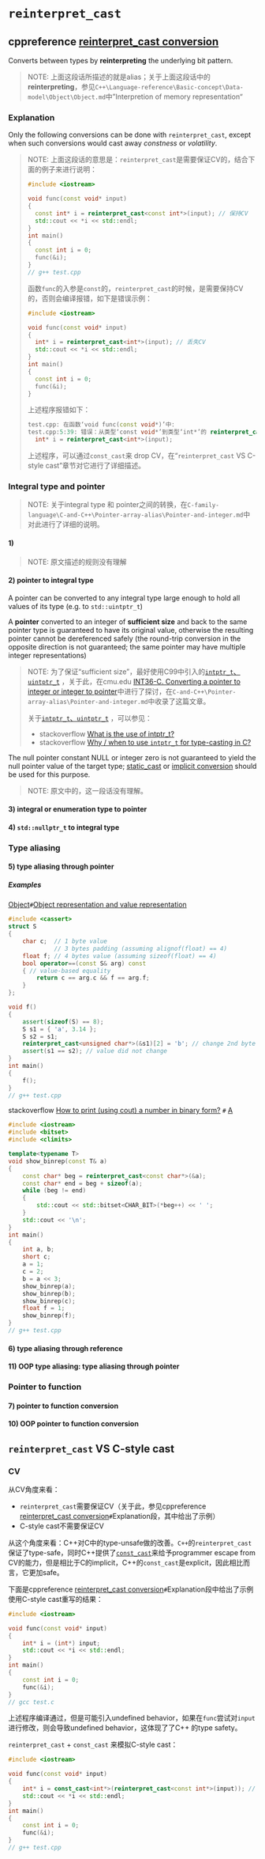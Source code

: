 # `reinterpret_cast` 



## cppreference [reinterpret_cast conversion](https://en.cppreference.com/w/cpp/language/reinterpret_cast)

Converts between types by **reinterpreting** the underlying bit pattern.

> NOTE: 上面这段话所描述的就是alias；关于上面这段话中的**reinterpreting**，参见`C++\Language-reference\Basic-concept\Data-model\Object\Object.md`中”Interpretion of memory representation“

### Explanation

Only the following conversions can be done with `reinterpret_cast`, except when such conversions would cast away *constness* or *volatility*.

> NOTE: 上面这段话的意思是：`reinterpret_cast`是需要保证CV的，结合下面的例子来进行说明：
>
> ```c++
> #include <iostream>
> 
> void func(const void* input)
> {
> 	const int* i = reinterpret_cast<const int*>(input); // 保持CV
> 	std::cout << *i << std::endl;
> }
> int main()
> {
> 	const int i = 0;
> 	func(&i);
> }
> // g++ test.cpp
> ```
>
> 函数`func`的入参是`const`的，`reinterpret_cast`的时候，是需要保持CV的，否则会编译报错，如下是错误示例：
>
> ```c++
> #include <iostream>
> 
> void func(const void* input)
> {
> 	int* i = reinterpret_cast<int*>(input); // 丢失CV
> 	std::cout << *i << std::endl;
> }
> int main()
> {
> 	const int i = 0;
> 	func(&i);
> }
> 
> ```
>
> 上述程序报错如下：
>
> ```c++
> test.cpp: 在函数‘void func(const void*)’中:
> test.cpp:5:39: 错误：从类型‘const void*’到类型‘int*’的 reinterpret_cast 丢失了限定符
>   int* i = reinterpret_cast<int*>(input);
> ```
>
> 上述程序，可以通过`const_cast`来 drop CV，在“`reinterpret_cast` VS C-style cast”章节对它进行了详细描述。

### Integral type and pointer

> NOTE: 关于integral type 和 pointer之间的转换，在`C-family-language\C-and-C++\Pointer-array-alias\Pointer-and-integer.md`中对此进行了详细的说明。

#### 1)

> NOTE: 原文描述的规则没有理解

#### 2) pointer to integral type

A pointer can be converted to any integral type large enough to hold all values of its type (e.g. to `std::uintptr_t`)

A **pointer** converted to an integer of **sufficient size** and back to the same pointer type is guaranteed to have its original value, otherwise the resulting pointer cannot be dereferenced safely (the round-trip conversion in the opposite direction is not guaranteed; the same pointer may have multiple integer representations)

> NOTE: 为了保证“sufficient size”，最好使用C99中引入的[`intptr_t`、`uintptr_t`](https://en.cppreference.com/w/c/types/integer) ，关于此，在cmu.edu [INT36-C. Converting a pointer to integer or integer to pointer](https://wiki.sei.cmu.edu/confluence/display/c/INT36-C.+Converting+a+pointer+to+integer+or+integer+to+pointer)中进行了探讨，在`C-and-C++\Pointer-array-alias\Pointer-and-integer.md`中收录了这篇文章。
>
> 关于[`intptr_t`、`uintptr_t`](https://en.cppreference.com/w/c/types/integer) ，可以参见：
>
> - stackoverflow [What is the use of intptr_t?](https://stackoverflow.com/questions/35071200/what-is-the-use-of-intptr-t)
> - stackoverflow [Why / when to use `intptr_t` for type-casting in C?](https://stackoverflow.com/questions/6326338/why-when-to-use-intptr-t-for-type-casting-in-c)

The null pointer constant NULL or integer zero is not guaranteed to yield the null pointer value of the target type; [static_cast](https://en.cppreference.com/w/cpp/language/static_cast) or [implicit conversion](https://en.cppreference.com/w/cpp/language/implicit_cast) should be used for this purpose.

> NOTE: 原文中的，这一段话没有理解。



#### 3) integral or enumeration type to pointer



#### 4) `std::nullptr_t` to integral type



### Type aliasing



#### 5) type aliasing through pointer



##### Examples

[Object](https://en.cppreference.com/w/cpp/language/object)`#`[Object representation and value representation](https://en.cppreference.com/w/cpp/language/object#Object_representation_and_value_representation)

```C++
#include <cassert>
struct S
{
	char c;  // 1 byte value
			 // 3 bytes padding (assuming alignof(float) == 4)
	float f; // 4 bytes value (assuming sizeof(float) == 4)
	bool operator==(const S& arg) const
	{ // value-based equality
		return c == arg.c && f == arg.f;
	}
};

void f()
{
	assert(sizeof(S) == 8);
	S s1 = { 'a', 3.14 };
	S s2 = s1;
	reinterpret_cast<unsigned char*>(&s1)[2] = 'b'; // change 2nd byte of padding
	assert(s1 == s2); // value did not change
}
int main()
{
	f();
}
// g++ test.cpp

```

stackoverflow [How to print (using cout) a number in binary form?](https://stackoverflow.com/questions/7349689/how-to-print-using-cout-a-number-in-binary-form) `#` [A](https://stackoverflow.com/a/7349839)

```c++
#include <iostream>
#include <bitset>
#include <climits>

template<typename T>
void show_binrep(const T& a)
{
	const char* beg = reinterpret_cast<const char*>(&a);
	const char* end = beg + sizeof(a);
	while (beg != end)
	{
		std::cout << std::bitset<CHAR_BIT>(*beg++) << ' ';
	}
	std::cout << '\n';
}
int main()
{
	int a, b;
	short c;
	a = 1;
	c = 2;
	b = a << 3;
	show_binrep(a);
	show_binrep(b);
	show_binrep(c);
	float f = 1;
	show_binrep(f);
}
// g++ test.cpp

```



#### 6) type aliasing through reference



#### 11) OOP type aliasing: type aliasing through pointer



### Pointer to function

#### 7) pointer to function conversion



#### 10) OOP pointer to function conversion



## `reinterpret_cast` VS C-style cast

### CV

从CV角度来看：

- `reinterpret_cast`需要保证CV（关于此，参见cppreference [reinterpret_cast conversion](https://en.cppreference.com/w/cpp/language/reinterpret_cast)`#`Explanation段，其中给出了示例）
- C-style cast不需要保证CV

从这个角度来看：C++对C中的type-unsafe做的改善。`C++`的`reinterpret_cast`保证了type-safe，同时C++提供了[`const_cast`](https://en.cppreference.com/w/cpp/language/const_cast)来给予programmer escape from CV的能力，但是相比于C的implicit，C++的`const_cast`是explicit，因此相比而言，它更加safe。  

下面是cppreference [reinterpret_cast conversion](https://en.cppreference.com/w/cpp/language/reinterpret_cast)`#`Explanation段中给出了示例使用C-style cast重写的结果：

```c++
#include <iostream>

void func(const void* input)
{
	int* i = (int*) input;
	std::cout << *i << std::endl;
}
int main()
{
	const int i = 0;
	func(&i);
}
// gcc test.c

```

上述程序编译通过，但是可能引入undefined behavior，如果在`func`尝试对`input`进行修改，则会导致undefined behavior，这体现了了C++ 的type safety。

`reinterpret_cast` + `const_cast` 来模拟C-style cast：

```c++
#include <iostream>

void func(const void* input)
{
	int* i = const_cast<int*>(reinterpret_cast<const int*>(input)); // 丢失CV
	std::cout << *i << std::endl;
}
int main()
{
	const int i = 0;
	func(&i);
}
// g++ test.cpp

```

